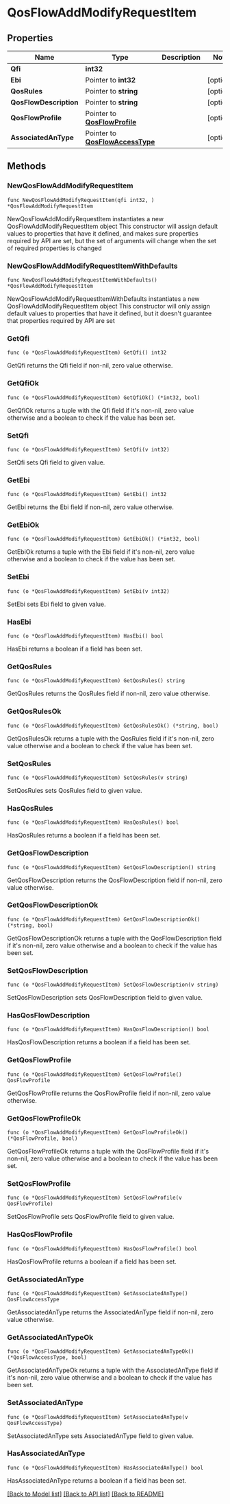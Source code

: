 # QosFlowAddModifyRequestItem

## Properties

Name | Type | Description | Notes
------------ | ------------- | ------------- | -------------
**Qfi** | **int32** |  | 
**Ebi** | Pointer to **int32** |  | [optional] 
**QosRules** | Pointer to **string** |  | [optional] 
**QosFlowDescription** | Pointer to **string** |  | [optional] 
**QosFlowProfile** | Pointer to [**QosFlowProfile**](QosFlowProfile.md) |  | [optional] 
**AssociatedAnType** | Pointer to [**QosFlowAccessType**](QosFlowAccessType.md) |  | [optional] 

## Methods

### NewQosFlowAddModifyRequestItem

`func NewQosFlowAddModifyRequestItem(qfi int32, ) *QosFlowAddModifyRequestItem`

NewQosFlowAddModifyRequestItem instantiates a new QosFlowAddModifyRequestItem object
This constructor will assign default values to properties that have it defined,
and makes sure properties required by API are set, but the set of arguments
will change when the set of required properties is changed

### NewQosFlowAddModifyRequestItemWithDefaults

`func NewQosFlowAddModifyRequestItemWithDefaults() *QosFlowAddModifyRequestItem`

NewQosFlowAddModifyRequestItemWithDefaults instantiates a new QosFlowAddModifyRequestItem object
This constructor will only assign default values to properties that have it defined,
but it doesn't guarantee that properties required by API are set

### GetQfi

`func (o *QosFlowAddModifyRequestItem) GetQfi() int32`

GetQfi returns the Qfi field if non-nil, zero value otherwise.

### GetQfiOk

`func (o *QosFlowAddModifyRequestItem) GetQfiOk() (*int32, bool)`

GetQfiOk returns a tuple with the Qfi field if it's non-nil, zero value otherwise
and a boolean to check if the value has been set.

### SetQfi

`func (o *QosFlowAddModifyRequestItem) SetQfi(v int32)`

SetQfi sets Qfi field to given value.


### GetEbi

`func (o *QosFlowAddModifyRequestItem) GetEbi() int32`

GetEbi returns the Ebi field if non-nil, zero value otherwise.

### GetEbiOk

`func (o *QosFlowAddModifyRequestItem) GetEbiOk() (*int32, bool)`

GetEbiOk returns a tuple with the Ebi field if it's non-nil, zero value otherwise
and a boolean to check if the value has been set.

### SetEbi

`func (o *QosFlowAddModifyRequestItem) SetEbi(v int32)`

SetEbi sets Ebi field to given value.

### HasEbi

`func (o *QosFlowAddModifyRequestItem) HasEbi() bool`

HasEbi returns a boolean if a field has been set.

### GetQosRules

`func (o *QosFlowAddModifyRequestItem) GetQosRules() string`

GetQosRules returns the QosRules field if non-nil, zero value otherwise.

### GetQosRulesOk

`func (o *QosFlowAddModifyRequestItem) GetQosRulesOk() (*string, bool)`

GetQosRulesOk returns a tuple with the QosRules field if it's non-nil, zero value otherwise
and a boolean to check if the value has been set.

### SetQosRules

`func (o *QosFlowAddModifyRequestItem) SetQosRules(v string)`

SetQosRules sets QosRules field to given value.

### HasQosRules

`func (o *QosFlowAddModifyRequestItem) HasQosRules() bool`

HasQosRules returns a boolean if a field has been set.

### GetQosFlowDescription

`func (o *QosFlowAddModifyRequestItem) GetQosFlowDescription() string`

GetQosFlowDescription returns the QosFlowDescription field if non-nil, zero value otherwise.

### GetQosFlowDescriptionOk

`func (o *QosFlowAddModifyRequestItem) GetQosFlowDescriptionOk() (*string, bool)`

GetQosFlowDescriptionOk returns a tuple with the QosFlowDescription field if it's non-nil, zero value otherwise
and a boolean to check if the value has been set.

### SetQosFlowDescription

`func (o *QosFlowAddModifyRequestItem) SetQosFlowDescription(v string)`

SetQosFlowDescription sets QosFlowDescription field to given value.

### HasQosFlowDescription

`func (o *QosFlowAddModifyRequestItem) HasQosFlowDescription() bool`

HasQosFlowDescription returns a boolean if a field has been set.

### GetQosFlowProfile

`func (o *QosFlowAddModifyRequestItem) GetQosFlowProfile() QosFlowProfile`

GetQosFlowProfile returns the QosFlowProfile field if non-nil, zero value otherwise.

### GetQosFlowProfileOk

`func (o *QosFlowAddModifyRequestItem) GetQosFlowProfileOk() (*QosFlowProfile, bool)`

GetQosFlowProfileOk returns a tuple with the QosFlowProfile field if it's non-nil, zero value otherwise
and a boolean to check if the value has been set.

### SetQosFlowProfile

`func (o *QosFlowAddModifyRequestItem) SetQosFlowProfile(v QosFlowProfile)`

SetQosFlowProfile sets QosFlowProfile field to given value.

### HasQosFlowProfile

`func (o *QosFlowAddModifyRequestItem) HasQosFlowProfile() bool`

HasQosFlowProfile returns a boolean if a field has been set.

### GetAssociatedAnType

`func (o *QosFlowAddModifyRequestItem) GetAssociatedAnType() QosFlowAccessType`

GetAssociatedAnType returns the AssociatedAnType field if non-nil, zero value otherwise.

### GetAssociatedAnTypeOk

`func (o *QosFlowAddModifyRequestItem) GetAssociatedAnTypeOk() (*QosFlowAccessType, bool)`

GetAssociatedAnTypeOk returns a tuple with the AssociatedAnType field if it's non-nil, zero value otherwise
and a boolean to check if the value has been set.

### SetAssociatedAnType

`func (o *QosFlowAddModifyRequestItem) SetAssociatedAnType(v QosFlowAccessType)`

SetAssociatedAnType sets AssociatedAnType field to given value.

### HasAssociatedAnType

`func (o *QosFlowAddModifyRequestItem) HasAssociatedAnType() bool`

HasAssociatedAnType returns a boolean if a field has been set.


[[Back to Model list]](../README.md#documentation-for-models) [[Back to API list]](../README.md#documentation-for-api-endpoints) [[Back to README]](../README.md)


